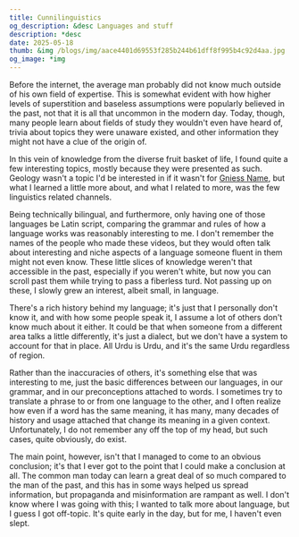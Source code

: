 ```yaml
---
title: Cunnilinguistics
og_description: &desc Languages and stuff
description: *desc
date: 2025-05-18
thumb: &img /blogs/img/aace4401d69553f285b244b61dff8f995b4c92d4aa.jpg
og_image: *img
---
```


Before the internet, the average man probably did not know much outside of his own field of expertise. This is somewhat evident with how higher levels of superstition and baseless assumptions were popularly believed in the past, not that it is all that uncommon in the modern day. Today, though, many people learn about fields of study they wouldn't even have heard of, trivia about topics they were unaware existed, and other information they might not have a clue of the origin of.

In this vein of knowledge from the diverse fruit basket of life, I found quite a few interesting topics, mostly because they were presented as such. Geology wasn't a topic I'd be interested in if it wasn't for [Gniess Name](https://www.youtube.com/@gneissname), but what I learned a little more about, and what I related to more, was the few linguistics related channels.

Being technically bilingual, and furthermore, only having one of those languages be Latin script, comparing the grammar and rules of how a language works was reasonably interesting to me. I don't remember the names of the people who made these videos, but they would often talk about interesting and niche aspects of a language someone fluent in them might not even know. These little slices of knowledge weren't that accessible in the past, especially if you weren't white, but now you can scroll past them while trying to pass a fiberless turd. Not passing up on these, I slowly grew an interest, albeit small, in language.

There's a rich history behind my language; it's just that I personally don't know it, and with how some people speak it, I assume a lot of others don't know much about it either. It could be that when someone from a different area talks a little differently, it's just a dialect, but we don't have a system to account for that in place. All Urdu is Urdu, and it's the same Urdu regardless of region.

Rather than the inaccuracies of others, it's something else that was interesting to me, just the basic differences between our languages, in our grammar, and in our preconceptions attached to words. I sometimes try to translate a phrase to or from one language to the other, and I often realize how even if a word has the same meaning, it has many, many decades of history and usage attached that change its meaning in a given context. Unfortunately, I do not remember any off the top of my head, but such cases, quite obviously, do exist.

The main point, however, isn't that I managed to come to an obvious conclusion; it's that I ever got to the point that I could make a conclusion at all. The common man today can learn a great deal of so much compared to the man of the past, and this has in some ways helped us spread information, but propaganda and misinformation are rampant as well.
I don't know where I was going with this; I wanted to talk more about language, but I guess I got off-topic. It's quite early in the day, but for me, I haven't even slept.